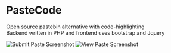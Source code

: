 # PasteCode
Open source pastebin alternative with code-highlighting <br>
Backend written in PHP and frontend uses bootstrap and Jquery

![Submit Paste Screenshot](http://i.imgur.com/v43XzQh.png)
![View Paste Screenshot](http://i.imgur.com/6zxZmn6.png)